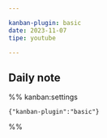```yaml
---

kanban-plugin: basic
date: 2023-11-07
tipe: youtube

---
```


## Daily note





%% kanban:settings
```
{"kanban-plugin":"basic"}
```
%%